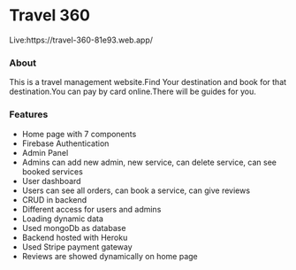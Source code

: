 <h1>Travel 360</h1>
Live:https://travel-360-81e93.web.app/

<h3>About</h3>
This is a travel management website.Find Your destination and book for that destination.You can pay by card online.There will be guides for you.

<h3>Features</h3>
<ul>
  <li>Home page with 7 components</li>
  <li>Firebase Authentication</li>
  <li>Admin Panel</li>
  <li>Admins can add new admin, new service, can delete service, can see booked services</li>
  <li>User dashboard</li>
  <li>Users can see all orders, can book a service, can give reviews</li>
  <li>CRUD in backend</li>
  <li>Different access for users and admins</li>
  <li>Loading dynamic data</li>
  <li>Used mongoDb as database</li>
  <li>Backend hosted with Heroku</li>
  <li>Used Stripe payment gateway</li>
  <li>Reviews are showed dynamically on home page</li>
</ul>
